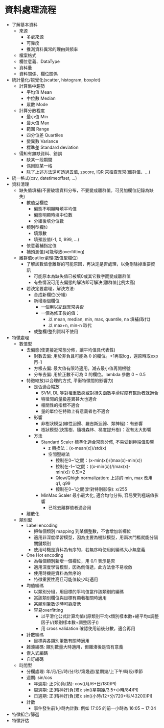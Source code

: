 # 資料處理流程
* 了解基本資料
    * 來源
        * 多處來源
        * 可靠度
        * 推測資料異常的理由與頻率
    * 檔案格式
    * 欄位意義、DataType
    * 資料量
    * 資料關係、欄位關係
* 統計量化/視覺化(scatter, histogram, boxplot)
    * 計算集中趨勢
        * 平均值 Mean
        * 中位數 Median
        * 眾數 Mode
    * 計算分散程度
        * 最⼩值 Min
        * 最⼤值 Max
        * 範圍 Range
        * 四分位差 Quartiles
        * 變異數 Variance
        * 標準差 Standard deviation
    * 得知有無缺資料、錯誤
        * 缺某一段期間
        * 偶爾缺某一格
        * 除了上述方法還可透過五值, zscore, IQR 來檢查異常(離群值、...)
* 統一格式(csv, datetimeoffset, ...)
* 資料清理
    * 缺失值填補(不要破壞資料分布，不要變成離群值，可另加欄位記錄為缺失)
        * 數值型欄位
            * 偏態不明顯時填平均值
            * 偏態明顯時填中位數
            * 分組後填分位數
        * 類別型欄位
            * 填眾數
            * 填預設值(-1, 0, 999, ...)
        * 依意義補指定值
        * 補預測值(可能導致overfitting)
    * 離群值outlier處理(數值型欄位)
        * 了解該數值會離群的可能原因，再決定是否處理，以免刪除掉重要資訊
            * 可能原本為缺失值已被填0或其它數字而變成離群值
            * 有些情況可用去偏態的解法即可解決(離群值比例太高)
        * 若決定要處理，解決方法:
            * 合成新欄位(分組)
            * 新增兩個欄位
                * 一個⽤以紀錄異常與否
                * 一個為修正後的值：
                    * 以 mean, median, min, max, quantile, na 填補(取代)
                    * 以 max+n, min-n 取代
            * 或整欄/整列資料不使用
* 特徵處理
    * 數值型
        * 去偏態(使更接近常態分佈，讓平均值具代表性)
            * 對數去偏: 用於非負且可能為 0 的欄位。+1再取log，還原時取exp再-1
            * 方根去偏: 最大值有限時適用。減去最小值再開根號
            * 分布去偏: 用於正數不可為 0 的欄位。lambda 參數 0 ~ 0.5
        * 特徵縮放(以合理的⽅式, 平衡特徵間的影響⼒)
            * 是否適合縮放
                * SVM, DL 等對權重敏感或對損失函數平滑程度有幫助者就適合
                * 特徵間的量級差異甚大也適合
                * 相關性的指標不適合
                * 量的單位在特徵上有意義者也不適合
            * 影響
                * 非樹狀模型(線性迴歸、羅吉斯迴歸、類神經)：有影響
                * 樹狀模型(決策樹、隨機森林、梯度提升樹)：沒有太⼤影響
            * 方法
                * Standard Scaler 標準化適合常態分佈, 不易受到極端值影響
                    * z 轉換法：(x-mean(x))/std(x)
                    * 空間壓縮法
                        * 控制在0~1之間：(x-min(x))/(max(x)-min(x))
                        * 控制在-1~1之間：((x-min(x))/(max(x)-min(x))-0.5)*2
                        * Qlow/Qhigh normalization: 上述的 min, max 改用 q1, q99
                        * 控制在0~1之間(針對特別影像): x/255
                * MinMax Scaler 最⼩最⼤化, 適合均勻分佈, 容易受到極端值影響
                    * 已除去離群值者適合用
        * 離散化
    * 類別型
        * Label encoding
            * 把每個類別 mapping 到某個整數，不會增加新欄位
            * 適用非深度學習模型，因為主要為樹狀模型，用兩次門檻就能分隔關鍵類別
            * 使⽤時機是資料為有序的，若無序時使用則編碼大小無意義
        * One Hot encoding
            * 為每個類別新增一個欄位，用 0/1 表示是否
            * 適用深度學習模型，因為倒傳遞，此方法會不易收斂
            * 使⽤時機是資料為無序的
            * 特徵重要性高且可能值較少時適用
        * 均值編碼
            * 以類別分組，用目標的平均值當作該類別的編碼
            * 當該類別欄位與目標有顯著相關時適用
            * 某類別筆數少時可靠度低
            * 容易overfitting
                * 以平滑化公式計算均值((原類別平均x類別樣本數+總平均x調整因子)/(類別樣本數+調整因子))
                * 用 cross validation 確認使用前後分數，適合再用
        * 計數編碼
            * 目標與各類別筆數有關時適用
        * 雜湊編碼: 類別數量大時適用，但雜湊後是否有意義
        * 嵌入式編碼
        * 自訂編碼
    * 時間型
        * 分欄處理: 年/月/日/時/分/秒/第幾週/星期幾/上下午/時段/季節
        * 週期: sin/cos
            * 年週期: 正(冷)負(熱): cos((月/6+日/180)PI)
            * 周週期: 正(精神好)負(累): sin((星期幾/3.5+小時/84)PI)
            * 日週期: 正(精神好)負(累): sin((小時/12+分/720+秒/43200)PI)
        * 計數
            * 事件發生前1小時內計數: 例如 17:05 的前一小時為 16:05 ~ 17:04
* 特徵組合/篩選
* 特徵評估